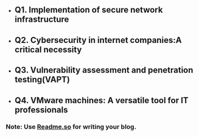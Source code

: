- ## Q1. Implementation of secure network infrastructure

- ## Q2. Cybersecurity in internet companies:A critical necessity

- ## Q3. Vulnerability assessment and penetration testing(VAPT)

- ## Q4. VMware machines: A versatile tool for IT professionals

### Note: Use [Readme.so](https://readme.so/editor) for writing your blog.